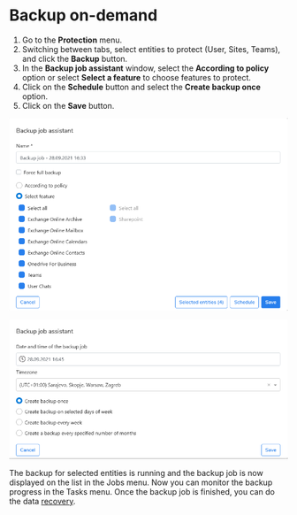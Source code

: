 # Backup on-demand

1. Go to the **Protection** menu.
2. Switching between tabs, select entities to protect (User, Sites, Teams), and click the **Backup** button.
3. In the **Backup job assistant** window, select the **According to policy** option or select **Select a feature** to choose features to protect.
4. Click on the **Schedule** button and select the **Create backup once** option.
5. Click on the **Save** button.

![](../../../../.gitbook/assets/image.png)

![](<../../../../.gitbook/assets/image (44).png>)

The backup for selected entities is running and the backup job is now displayed on the list in the Jobs menu. Now you can monitor the backup progress in the Tasks menu. Once the backup job is finished, you can do the data [recovery](https://storware.gitbook.io/kodo-for-cloud-office365/administration/kodo-organization-admin-guide/protection/restore).&#x20;
